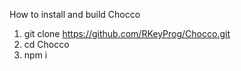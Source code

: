 How to install and build Chocco
1. git clone https://github.com/RKeyProg/Chocco.git
2. cd Chocco
3. npm i
